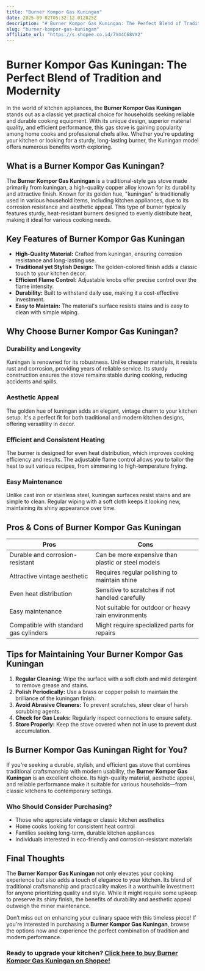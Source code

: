 ```yaml
---
title: "Burner Kompor Gas Kuningan"
date: 2025-09-02T05:32:12.012825Z
description: "# Burner Kompor Gas Kuningan: The Perfect Blend of Tradition and Modernity..."
slug: "burner-kompor-gas-kuningan"
affiliate_url: "https://s.shopee.co.id/7V44C68VX2"
---
```

# Burner Kompor Gas Kuningan: The Perfect Blend of Tradition and Modernity

In the world of kitchen appliances, the **Burner Kompor Gas Kuningan** stands out as a classic yet practical choice for households seeking reliable and durable cooking equipment. With its unique design, superior material quality, and efficient performance, this gas stove is gaining popularity among home cooks and professional chefs alike. Whether you're updating your kitchen or looking for a sturdy, long-lasting burner, the Kuningan model offers numerous benefits worth exploring.

## What is a Burner Kompor Gas Kuningan?

The **Burner Kompor Gas Kuningan** is a traditional-style gas stove made primarily from kuningan, a high-quality copper alloy known for its durability and attractive finish. Known for its golden hue, "kuningan" is traditionally used in various household items, including kitchen appliances, due to its corrosion resistance and aesthetic appeal. This type of burner typically features sturdy, heat-resistant burners designed to evenly distribute heat, making it ideal for various cooking needs.

## Key Features of Burner Kompor Gas Kuningan

- **High-Quality Material:** Crafted from kuningan, ensuring corrosion resistance and long-lasting use.
- **Traditional yet Stylish Design:** The golden-colored finish adds a classic touch to your kitchen decor.
- **Efficient Flame Control:** Adjustable knobs offer precise control over the flame intensity.
- **Durability:** Built to withstand daily use, making it a cost-effective investment.
- **Easy to Maintain:** The material's surface resists stains and is easy to clean with simple wiping.

## Why Choose Burner Kompor Gas Kuningan?

### Durability and Longevity

Kuningan is renowned for its robustness. Unlike cheaper materials, it resists rust and corrosion, providing years of reliable service. Its sturdy construction ensures the stove remains stable during cooking, reducing accidents and spills.

### Aesthetic Appeal

The golden hue of kuningan adds an elegant, vintage charm to your kitchen setup. It's a perfect fit for both traditional and modern kitchen designs, offering versatility in decor.

### Efficient and Consistent Heating

The burner is designed for even heat distribution, which improves cooking efficiency and results. The adjustable flame control allows you to tailor the heat to suit various recipes, from simmering to high-temperature frying.

### Easy Maintenance

Unlike cast iron or stainless steel, kuningan surfaces resist stains and are simple to clean. Regular wiping with a soft cloth keeps it looking new, maintaining its shiny appearance over time.

## Pros & Cons of Burner Kompor Gas Kuningan

| Pros                              | Cons                                 |
|-----------------------------------|--------------------------------------|
| Durable and corrosion-resistant | Can be more expensive than plastic or steel models |
| Attractive vintage aesthetic    | Requires regular polishing to maintain shine    |
| Even heat distribution          | Sensitive to scratches if not handled carefully |
| Easy maintenance                  | Not suitable for outdoor or heavy rain environments |
| Compatible with standard gas cylinders | Might require specialized parts for repairs |

## Tips for Maintaining Your Burner Kompor Gas Kuningan

1. **Regular Cleaning:** Wipe the surface with a soft cloth and mild detergent to remove grease and stains.
2. **Polish Periodically:** Use a brass or copper polish to maintain the brilliance of the kuningan finish.
3. **Avoid Abrasive Cleaners:** To prevent scratches, steer clear of harsh scrubbing agents.
4. **Check for Gas Leaks:** Regularly inspect connections to ensure safety.
5. **Store Properly:** Keep the stove covered when not in use to prevent dust accumulation.

## Is Burner Kompor Gas Kuningan Right for You?

If you're seeking a durable, stylish, and efficient gas stove that combines traditional craftsmanship with modern usability, the **Burner Kompor Gas Kuningan** is an excellent choice. Its high-quality material, aesthetic appeal, and reliable performance make it suitable for various households—from classic kitchens to contemporary settings.

### Who Should Consider Purchasing?

- Those who appreciate vintage or classic kitchen aesthetics
- Home cooks looking for consistent heat control
- Families seeking long-term, durable kitchen appliances
- Individuals interested in eco-friendly and corrosion-resistant materials

## Final Thoughts

The **Burner Kompor Gas Kuningan** not only elevates your cooking experience but also adds a touch of elegance to your kitchen. Its blend of traditional craftsmanship and practicality makes it a worthwhile investment for anyone prioritizing quality and style. While it might require some upkeep to preserve its shiny finish, the benefits of durability and aesthetic appeal outweigh the minor maintenance.

Don’t miss out on enhancing your culinary space with this timeless piece! If you're interested in purchasing a **Burner Kompor Gas Kuningan**, browse the options now and experience the perfect combination of tradition and modern performance.

### Ready to upgrade your kitchen? [Click here to buy Burner Kompor Gas Kuningan on Shopee!](https://s.shopee.co.id/7V44C68VX2)